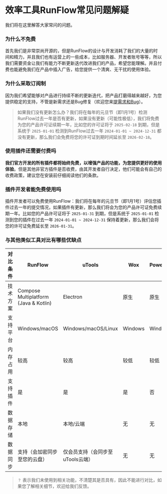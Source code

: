 # 效率工具RunFlow常见问题解疑

我们将在这里解答大家常问的问题。

### 为什么不免费

首先我们是非常崇尚开源的，但是RunFlow的设计与开发消耗了我们的大量的时间和精力，并且我们也有运营上的一些成本，比如服务器、开发者账号等等，所以我们需要资金让我们有能力不断更新迭代改进我们的产品，希望您能理解。并且付费也能避免我们在产品中插入广告，给您提供一个清爽、无干扰的使用体验。

### 为什么采取订阅制

因为我们希望能够对产品进行持续不断的更新迭代，把产品打磨得越来越好，为您提供稳定的支持，不管是新需求还是Bug修复（欢迎您来[提需求和Bug](https://myrest.top/zh-cn/feedback)）。

> 如果我们没有更新怎么办？我们将在每年的元旦节（即1月1号）检测RunFlow过去一年是否有更新，如果没有更新（可能性极低），我们将免费为您的产品许可证续期一年，比如您的许可证将于 `2025-02-18` 到期，但是系统于 `2025-01-01` 检测到RunFlow过去一年 `2024-01-01 ~ 2024-12-31` 都没有更新，那么我们会免费将您的许可证到期时间延长至 `2026-02-18`。

### 使用插件还需要付费吗

**我们官方开发的所有插件都将始终免费，以增强产品的功能，为您提供更好的使用体验**。但是其他非官方插件是否收费，由其开发者自行决定，他们可能会有自己的收费政策，建议您在安装前仔细阅读他们的条款。

### 插件开发者能免费使用吗

插件开发者可以免费使用RunFlow：我们将在每年的元旦节（即1月1号）评估您插件过去一年的提交情况，如果插件有更新，那么我们将会为您的产品许可证免费续期一年。比如您的产品许可证将于 `2025-01-31` 到期，但是系统于 `2025-01-01` 检测到您的插件在过去一年 `2024-01-01 ~ 2024-12-31` 保持着更新，那么我们会将您的许可证免费延长至 `2026-01-31`。

### 与其他类似工具对比有哪些优缺点

| 对比条件 | RunFlow                               | uTools              | Wox     | PowerToys | Alfred | Raycast |
|------|---------------------------------------|---------------------|---------|-----------|--------|---------|
| 技术方案 | Compose Multiplatform (Java & Kotlin) | Electron            | 原生      | 原生        | 原生     | 原生      |
| 支持平台 | Windows/macOS                         | Windows/macOS/Linux | Windows | Windows   | macOS  | macOS   |
| 内存占用 | 较高                                    | 较高                  | 较低      | 较低        | 较低     | 较低      |
| 支持插件 | 是                                     | 是                   | 是       | 否         | 是      | 是       |
| 数据存储 | 本地                                    | 本地/云端               | 无       | 无         | ？      | ？       |
| 数据同步 | 支持（会加密同步至您的云盘）                        | 仅会员支持（会同步至uTools云端） | 无       | 无         | ？      | ？       |

> `？` 表示我们未使用到相关功能，不清楚其是否具有，因此不能进行对比，如果您了解相关细节，欢迎给我们反馈。